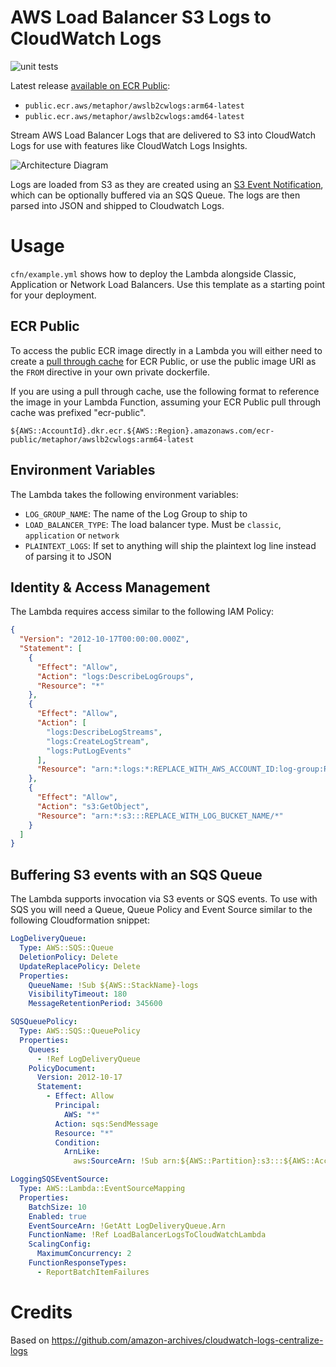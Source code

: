# AWS Load Balancer S3 Logs to CloudWatch Logs
![unit tests](https://github.com/rupertbg/aws-load-balancer-logs-to-cloudwatch/actions/workflows/tests.yml/badge.svg?branch=master)

Latest release [available on ECR Public](https://gallery.ecr.aws/metaphor/awslb2cwlogs):

- `public.ecr.aws/metaphor/awslb2cwlogs:arm64-latest`
- `public.ecr.aws/metaphor/awslb2cwlogs:amd64-latest`


Stream AWS Load Balancer Logs that are delivered to S3 into CloudWatch Logs for use with features like CloudWatch Logs Insights.

![Architecture Diagram](img/arch.png)

Logs are loaded from S3 as they are created using an [S3 Event Notification](https://docs.aws.amazon.com/lambda/latest/dg/with-s3.html), which can be optionally buffered via an SQS Queue. The logs are then parsed into JSON and shipped to Cloudwatch Logs.

# Usage
`cfn/example.yml` shows how to deploy the Lambda alongside Classic, Application or Network Load Balancers. Use this template as a starting point for your deployment.

## ECR Public
To access the public ECR image directly in a Lambda you will either need to create a [pull through cache](https://docs.aws.amazon.com/AmazonECR/latest/userguide/pull-through-cache.html) for ECR Public, or use the public image URI as the `FROM` directive in your own private dockerfile.

If you are using a pull through cache, use the following format to reference the image in your Lambda Function, assuming your ECR Public pull through cache was prefixed "ecr-public".

`${AWS::AccountId}.dkr.ecr.${AWS::Region}.amazonaws.com/ecr-public/metaphor/awslb2cwlogs:arm64-latest`

## Environment Variables
The Lambda takes the following environment variables:
  - `LOG_GROUP_NAME`: The name of the Log Group to ship to
  - `LOAD_BALANCER_TYPE`: The load balancer type. Must be `classic`, `application` or `network`
  - `PLAINTEXT_LOGS`: If set to anything will ship the plaintext log line instead of parsing it to JSON

## Identity & Access Management
The Lambda requires access similar to the following IAM Policy:

```json
{
  "Version": "2012-10-17T00:00:00.000Z",
  "Statement": [
    {
      "Effect": "Allow",
      "Action": "logs:DescribeLogGroups",
      "Resource": "*"
    },
    {
      "Effect": "Allow",
      "Action": [
        "logs:DescribeLogStreams",
        "logs:CreateLogStream",
        "logs:PutLogEvents"
      ],
      "Resource": "arn:*:logs:*:REPLACE_WITH_AWS_ACCOUNT_ID:log-group:REPLACE_WITH_LOG_GROUP_NAME"
    },
    {
      "Effect": "Allow",
      "Action": "s3:GetObject",
      "Resource": "arn:*:s3:::REPLACE_WITH_LOG_BUCKET_NAME/*"
    }
  ]
}
```

## Buffering S3 events with an SQS Queue
The Lambda supports invocation via S3 events or SQS events. To use with SQS you will need a Queue, Queue Policy and Event Source similar to the following Cloudformation snippet:

```yaml
LogDeliveryQueue:
  Type: AWS::SQS::Queue
  DeletionPolicy: Delete
  UpdateReplacePolicy: Delete
  Properties:
    QueueName: !Sub ${AWS::StackName}-logs
    VisibilityTimeout: 180
    MessageRetentionPeriod: 345600

SQSQueuePolicy:
  Type: AWS::SQS::QueuePolicy
  Properties:
    Queues:
      - !Ref LogDeliveryQueue
    PolicyDocument:
      Version: 2012-10-17
      Statement:
        - Effect: Allow
          Principal:
            AWS: "*"
          Action: sqs:SendMessage
          Resource: "*"
          Condition:
            ArnLike:
              aws:SourceArn: !Sub arn:${AWS::Partition}:s3:::${AWS::AccountId}-${AWS::StackName}

LoggingSQSEventSource:
  Type: AWS::Lambda::EventSourceMapping
  Properties:
    BatchSize: 10
    Enabled: true
    EventSourceArn: !GetAtt LogDeliveryQueue.Arn
    FunctionName: !Ref LoadBalancerLogsToCloudWatchLambda
    ScalingConfig:
      MaximumConcurrency: 2
    FunctionResponseTypes:
      - ReportBatchItemFailures
```

# Credits
Based on https://github.com/amazon-archives/cloudwatch-logs-centralize-logs
